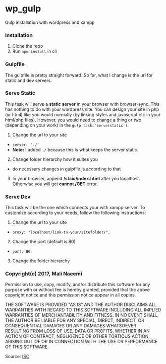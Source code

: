 # wp_gulp
Gulp installation with wordpress and xampp

### Installation
1. Clone the repo
2. Run `npm install` in cli

### Gulpfile
The gulpfile is pretty straight forward. So far, what I change is the url for static and dev servers.

### Serve Static
This task will serve a **static server** in your browser with browser-sync. This has nothing to do with your wordpress site. You can design your site in php (or html) like you would normally (by linking styles and javascript etc in your html/php files).
However, you would need to change a thing or two (depending on your work) in the `gulp.task('serverstatic')`.

1. Change the url to your site
  * `server: './'`
  *  **Note:** I added `./` because this is what keeps the server static.
2. Change folder hierarchy how it suites you
  * do necessary changes in gulpfile.js according to that
3. In your browser, append **/staic/index.html** after you localhost. Otherwise you will get **cannot /GET** error.

### Serve Dev
This task will be the one which connects your with xampp server. To customize according to your needs, follow the following instructions:

1. Change the url to your site
  * `proxy: "localhost/link-to-your/sitefolder/",`
2. Change the port (default is 80)
  * `port: 80`
3. Change the folder hierarchy


### Copyright(c) 2017, Mali Naeemi

Permission to use, copy, modify, and/or distribute this software for any purpose with or without fee is hereby granted, provided that the above copyright notice and this permission notice appear in all copies.

THE SOFTWARE IS PROVIDED "AS IS" AND THE AUTHOR DISCLAIMS ALL WARRANTIES WITH REGARD TO THIS SOFTWARE INCLUDING ALL IMPLIED WARRANTIES OF MERCHANTABILITY AND FITNESS. IN NO EVENT SHALL THE AUTHOR BE LIABLE FOR ANY SPECIAL, DIRECT, INDIRECT, OR CONSEQUENTIAL DAMAGES OR ANY DAMAGES WHATSOEVER RESULTING FROM LOSS OF USE, DATA OR PROFITS, WHETHER IN AN ACTION OF CONTRACT, NEGLIGENCE OR OTHER TORTIOUS ACTION, ARISING OUT OF OR IN CONNECTION WITH THE USE OR PERFORMANCE OF THIS SOFTWARE.

Source: [ISC](http://opensource.org/licenses/ISC)
